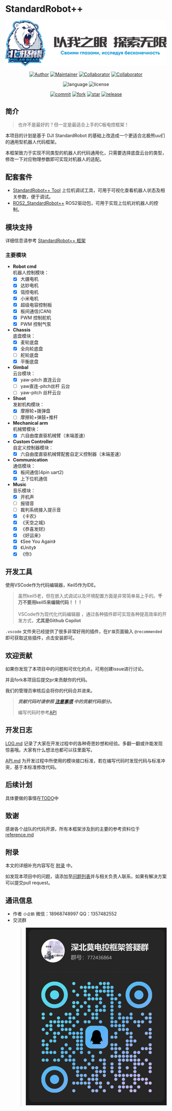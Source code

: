 # StandardRobot++

<div align=center>

![Logo](./doc/pic/Logo6.png)

[![Author](https://img.shields.io/badge/Author-小企鹅-orange.svg)](https://gitee.com/Ljw0401)
[![Maintainer](https://img.shields.io/badge/Maintainer-YZX-orange.svg)](https://gitee.com/yuan-zaixiu)
[![Collaborator](https://img.shields.io/badge/Collaborator-WHR-orange.svg)](https://gitee.com/Harry_Wong)
[![Collaborator](https://img.shields.io/badge/Collaborator-furrry-orange.svg)](https://gitee.com/furrry)

![language](https://img.shields.io/badge/language-C-blue.svg)
![license](https://img.shields.io/badge/license-MIT-green.svg)

[![commit](https://svg.hamm.cn/gitee.svg?user=SMBU-POLARBEAR&project=StandardRobotpp&type=commit)](https://gitee.com/SMBU-POLARBEAR/StandardRobotpp)
[![fork](https://gitee.com/SMBU-POLARBEAR/StandardRobotpp/badge/fork.svg?theme=dark)](https://gitee.com/SMBU-POLARBEAR/StandardRobotpp)
[![star](https://gitee.com/SMBU-POLARBEAR/StandardRobotpp/badge/star.svg?theme=dark)](https://gitee.com/SMBU-POLARBEAR/StandardRobotpp)
[![release](https://svg.hamm.cn/gitee.svg?user=SMBU-POLARBEAR&project=StandardRobotpp&type=release)](https://gitee.com/SMBU-POLARBEAR/StandardRobotpp)

</div>

## 简介

> 也许不是最好的？但一定是最适合上手的C板电控框架！

本项目的计划是基于 DJI StandardRobot 的基础上改造成一个更适合北极熊uu们的通用型机器人代码框架。

本框架致力于实现不同类型的机器人的代码通用化，只需要选择底盘云台的类型，修改一下对应物理参数即可实现对机器人的适配。

## 配套套件

- [StandardRobot++ Tool](https://gitee.com/SMBU-POLARBEAR/Serial_Port_Assistant) 上位机调试工具，可用于可视化查看机器人状态及相关参数，便于调试。
- [ROS2_StandardRobot++](https://gitee.com/SMBU-POLARBEAR/ROS2_StandardRobotpp) ROS2驱动包，可用于实现上位机对机器人的控制。

## 模块支持

详细信息请参考 [StandardRobot++ 框架](./doc/framework.md)

### 主要模块

- **Robot cmd**\
  机器人控制模块：
  - [x] 大疆电机
  - [x] 达妙电机
  - [x] 瓴控电机
  - [x] 小米电机
  - [x] 超级电容控制板
  - [x] 板间通信(CAN)
  - [x] PWM 控制舵机
  - [x] PWM 控制气泵
- **Chassis**\
  底盘模块：
  - [x] 麦轮底盘
  - [x] 全向轮底盘
  - [ ] 舵轮底盘
  - [x] 平衡底盘
- **Gimbal**\
  云台模块：
  - [x] yaw-pitch 直连云台
  - [ ] yaw直连-pitch丝杆 云台
  - [ ] yaw-pitch 丝杆云台
- **Shoot**\
  发射机构模块：
  - [x] 摩擦轮+拨弹盘
  - [ ] 摩擦轮+弹鼓+推杆
- **Mechanical arm**\
  机械臂模块：
  - [x] 六自由度直驱机械臂（末端差速）
- **Custom Controller**\
  自定义控制器模块：
  - [x] 六自由度直驱机械臂配套自定义控制器（末端差速）
- **Communication**\
  通信模块：
  - [x] 板间通信(4pin uart2)
  - [x] 上下位机通信
- **Music**\
  音乐模块：
  - [x] 开机声
  - [ ] 报错音
  - [ ] 裁判系统接入提示音
  - [x] 《卡农》
  - [x] 《天空之城》
  - [x] 《恭喜发财》
  - [x] 《好运来》
  - [x] 《See You Again》
  - [x] 《Unity》
  - [x] 《你》

## 开发工具

使用VSCode作为代码编辑器，Keil5作为IDE。
> 虽然keil5老，但在嵌入式调试以及环境配置方面是非常简单易上手的。**千万不要用keil5来编辑代码！！！**
\
\
> VSCode作为现代化代码编辑器 ，通过各种插件即可实现各种提高效率的开发方式，**尤其是Github Copilot**

`.vscode` 文件夹已经提供了很多非常好用的插件，在`扩展`页面输入 `@recommended` 即可获取这些插件，点击安装即可。

## 欢迎贡献

如果你发现了本项目中的问题和可优化的点，可用创建issue进行讨论。

并且fork本项目后提交pr来贡献你的代码。

我们的管理员审核后会将你的代码合并进来。

> ***贡献代码时请参照 [注意事项](./doc/注意事项.md/#贡献代码) 中的贡献代码部分。***
>
> 编写代码时参考[API](./doc/API.md)

## 开发日志

[LOG.md](./doc/LOG.md) 记录了大家在开发过程中的各种奇思妙想和经验。多翻一翻或许能发现惊喜哦。大家有什么想法也都可以往里面写。

[API.md](./doc/API.md) 为开发过程中所使用的模块接口标准，若在编写代码时发现代码与标准冲突，基于本标准修改代码。

## 后续计划

具体要做的事情在[TODO](./doc/TODO.md)中

## 致谢

感谢各个战队的代码开源，所有本框架涉及到的主要的参考资料位于[reference.md](./doc/reference.md)

## 附录

本文的详细补充内容写在 [附录](./doc/appendix.md) 中。

如发现本项目中的问题，请添加至[问题列表](./doc/questions.md)并与相关负责人联系，如果有解决方案可以提交pull request。

## 通讯信息

- 作者 `小企鹅` 微信：18968748997 QQ：1357482552
- 交流群
  > ![qrcode](./doc/pic/qrcode_1743387096263.jpg)
